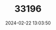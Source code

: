---
title: "33196"
category: "Calophyllum inophyllum"
draft: false
date: 2024-02-22 13:03:50
languages:
  English: ["Alexandrian Laurel", "Beach Calophyllum", "Beautyleaf", "Borneo Mahogany", "Mastwood", "Tamanu"]
---